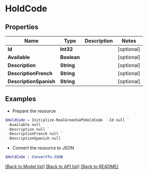 # HoldCode
## Properties

Name | Type | Description | Notes
------------ | ------------- | ------------- | -------------
**Id** | **Int32** |  | [optional] 
**Available** | **Boolean** |  | [optional] 
**Description** | **String** |  | [optional] 
**DescriptionFrench** | **String** |  | [optional] 
**DescriptionSpanish** | **String** |  | [optional] 

## Examples

- Prepare the resource
```powershell
$HoldCode = Initialize-RealGreenSaPSHoldCode  -Id null `
 -Available null `
 -Description null `
 -DescriptionFrench null `
 -DescriptionSpanish null
```

- Convert the resource to JSON
```powershell
$HoldCode | ConvertTo-JSON
```

[[Back to Model list]](../README.md#documentation-for-models) [[Back to API list]](../README.md#documentation-for-api-endpoints) [[Back to README]](../README.md)

